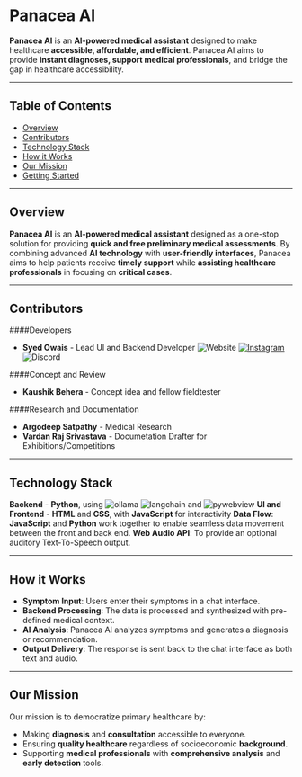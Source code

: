 # Panacea AI
**Panacea AI** is an **AI-powered medical assistant** designed to make healthcare **accessible, affordable, and efficient**. Panacea AI aims to provide **instant diagnoses, support medical professionals**, and bridge the gap in healthcare accessibility.

----

## Table of Contents
* [Overview](##overview)
* [Contributors](##contributors)
* [Technology Stack](##technology-stack)
* [How it Works](##how-it-works)
* [Our Mission](##our-mission)
* [Getting Started](##getting-started)

----

## Overview
**Panacea AI** is an **AI-powered medical assistant** designed as a one-stop solution for providing **quick and free preliminary medical assessments**. By combining advanced **AI technology** with **user-friendly interfaces**, Panacea aims to help patients receive **timely support** while **assisting healthcare professionals** in focusing on **critical cases**.

----

## Contributors

####Developers
* **Syed Owais** - Lead UI and Backend Developer
![Website](https://img.shields.io/badge/Website-codeowais.github.io/profile-fff)
[![Instagram](https://img.shields.io/badge/Instagram-%40mintcrystal__450-fa4d88?logo=instagram&logoColor=white)](https://www.instagram.com/mintcrystal_450)
![Discord](https://img.shields.io/badge/Discord-mintcrystal__450-5865f2?logo=discord&logoColor=white)

####Concept and Review
* **Kaushik Behera** - Concept idea and fellow fieldtester

####Research and Documentation
* **Argodeep Satpathy** - Medical Research
* **Vardan Raj Srivastava** - Documetation Drafter for Exhibitions/Competitions

----

## Technology Stack

**Backend** - **Python**, using ![ollama](https://img.shields.io/badge/ollama-666666) ![langchain](https://img.shields.io/badge/langchain-666666) and ![pywebview](https://img.shields.io/badge/pywebview-666666) 
**UI and Frontend** - **HTML** and **CSS**, with **JavaScript** for interactivity
**Data Flow**: **JavaScript** and **Python** work together to enable seamless data movement between the front and back end.
**Web Audio API**: To provide an optional auditory Text-To-Speech output.

----

## How it Works

* **Symptom Input**: Users enter their symptoms in a chat interface.
* **Backend Processing**: The data is processed and synthesized with pre-defined medical context.
* **AI Analysis**: Panacea AI analyzes symptoms and generates a diagnosis or recommendation.
* **Output Delivery**: The response is sent back to the chat interface as both text and audio.

----

## Our Mission

Our mission is to democratize primary healthcare by:

* Making **diagnosis** and **consultation** accessible to everyone.
* Ensuring **quality healthcare** regardless of socioeconomic **background**.
* Supporting **medical professionals** with **comprehensive analysis** and **early detection** tools.

